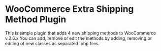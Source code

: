 WooCommerce Extra Shipping Method Plugin
========================================

This is simple plugin that adds 4 new shipping methods to WooCommerce v.2.6.x
You can add, remove or edit the methods by adding, removing or editing of new classes as separated .php files.
